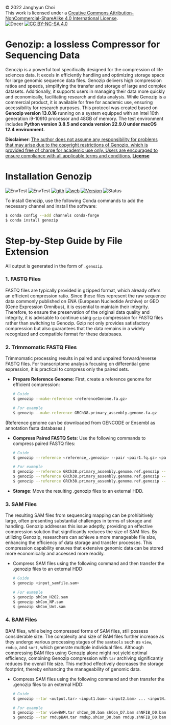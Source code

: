 © 2022 Janghyun Choi<br>This work is licensed under a [Creative Commons Attribution-NonCommercial-ShareAlike 4.0 International License](https://creativecommons.org/licenses/by-nc-sa/4.0/).<br>![Docer](https://img.shields.io/badge/Revised%20version-5%2E15%2E24-green?style=flat&logo=Markdown&colorA=black) [![CC BY-NC-SA 4.0](https://img.shields.io/badge/License-CC%20BY--NC--SA%204.0-green?labelColor=black)](http://creativecommons.org/licenses/by-nc-sa/4.0/)

# Genozip: a lossless Compressor for Sequencing Data
Genozip is a powerful tool specifically designed for the compression of life sciences data. It excels in efficiently handling and optimizing storage space for large genomic sequence data files. Genozip delivers high compression ratios and speeds, simplifying the transfer and storage of large and complex datasets. Additionally, it supports users in managing their data more quickly and economically, facilitating research and data analysis. While Genozip is a commercial product, it is available for free for academic use, ensuring accessibility for research purposes. This protocol was created based on **Genozip version 13.0.16** running on a system equipped with an Intel 10th generation i9-10910 processor and 48GB of memory. The test environment includes **Python version 3.8.5 and conda version 22.9.0 under macOS 12.4 environment.**

**Disclaimer**: <u>The author does not assume any responsibility for problems that may arise due to the copyright restrictions of Genozip, which is provided free of charge for academic use only. Users are encouraged to ensure compliance with all applicable terms and conditions.</u> **[License](https://www.genozip.com/license)**

# Installation Genozip
![EnvTest](https://img.shields.io/badge/macOS-000000?style=flat&logo=apple&logoColor=white) ![EnvTest](https://img.shields.io/badge/Ubuntu-E95420?style=flat&logo=ubuntu&logoColor=white) [![gith](https://img.shields.io/badge/GitHub-181717?style=flat&logo=github&logoColor=white)](https://github.com/divonlan/genozip) [![web](https://img.shields.io/badge/Official-e34c26?style=flat&logo=html5&logoColor=white)](https://www.genozip.com) [![Version](https://img.shields.io/github/v/release/divonlan/genozip?style=flat&labelColor=black)](https://github.com/divonlan/genozip/releases/latest) ![Status](https://img.shields.io/badge/status-stable-DarkSeaGreen?labelColor=black)

To install Genozip, use the following Conda commands to add the necessary channel and install the software:
```bash 
$ conda config --add channels conda-forge
$ conda install genozip
```

# Step-by-Step Guide by File Extension
All output is generated in the form of `.genozip`.
### 1. FASTQ Files
FASTQ files are typically provided in gzipped format, which already offers an efficient compression ratio. Since these files represent the raw sequence data commonly published on ENA (European Nucleotide Archive) or GEO (Gene Expression Omnibus), it is essential to maintain their integrity. Therefore, to ensure the preservation of the original data quality and integrity, it is advisable to continue using `gzip` compression for FASTQ files rather than switching to Genozip. Gzip not only provides satisfactory compression but also guarantees that the data remains in a widely recognized and compatible format for these databases.

### 2. Trimmomatic FASTQ Files
Trimmomatic processing results in paired and unpaired forward/reverse FASTQ files. For transcriptome analysis focusing on differential gene expression, it is practical to compress only the paired sets.
- **Prepare Reference Genome**: First, create a reference genome for efficient compression:
    ```bash
    # Guide
    $ genozip --make-reference <referenceGenome.fa.gz>
    
    # For example
    $ genozip --make-reference GRCh38.primary_assembly.genome.fa.gz
    ```
(Reference genome can be downloaded from GENCODE or Ensembl as annotation fasta databases.)
- **Compress Paired FASTQ Sets**: Use the following commands to compress paired FASTQ files:
    ```bash
    # Guide
    $ genozip --reference <reference_.genozip> --pair <pair1.fq.gz> <pair2.fq.gz>

    # For exmaple
    $ genozip --reference GRCh38.primary_assembly.genome.ref.genozip --pair Trim_shCon_H2O2_1.fq.gz Trim_shCon_H2O2_2.fq.gz
    $ genozip --reference GRCh38.primary_assembly.genome.ref.genozip --pair Trim_shCon_NP_1.fq.gz Trim_shCon_NP_2.fq.gz
    $ genozip --reference GRCh38.primary_assembly.genome.ref.genozip --pair Trim_shCon_Unt_1.fq.gz Trim_shCon_Unt_2.fq.gz
    ```
- **Storage**: Move the resulting .genozip files to an external HDD.


### 3. SAM Files
The resulting SAM files from sequencing mapping can be prohibitively large, often presenting substantial challenges in terms of storage and handling. Genozip addresses this issue adeptly, providing an effective compression solution that significantly reduces the size of SAM files. By utilizing Genozip, researchers can achieve a more manageable file size, enhancing the efficiency of data storage and transfer processes. This compression capability ensures that extensive genomic data can be stored more economically and accessed more readily.

- Compress SAM files using the following command and then transfer the .genozip files to an external HDD:
    ```bash
    # Guide
    $ genozip <input_samfile.sam>

    # For exmaple
    $ genozip shCon_H2O2.sam
    $ genozip shCon_NP.sam
    $ genozip shCon_Unt.sam
    ```

### 4. BAM Files
BAM files, while being compressed forms of SAM files, still possess considerable size. The complexity and size of BAM files further increase as they undergo various processing stages of the `samtools` such as `view`, `rmdup`, and `sort`, which generate multiple individual files. Although compressing BAM files using Genozip alone might not yield optimal efficiency, combining Genozip compression with `tar` archiving significantly reduces the overall file size. This method effectively decreases the storage footprint, thereby enhancing the manageability of genomic data.

- Compress SAM files using the following command and then transfer the .genozip files to an external HDD:

    ```bash
    # Guide
    $ genozip --tar <output.tar> <input1.bam> <input2.bam> ... <inputN.bam>

    # For example
    $ genozip --tar viewBAM.tar shCon_D0.bam shCon_D7.bam shNFIB_D0.bam shNFIB_D7.bam shMLL1_D0.bam shMLL1_D7.bam
    $ genozip --tar rmdupBAM.tar rmdup.shCon_D0.bam rmdup.shNFIB_D0.bam rmdup.shMLL1_D0.bam rmdup.shCon_D7.bam rmdup.shNFIB_D7.bam rmdup.shMLL1_D7.bam
    ```